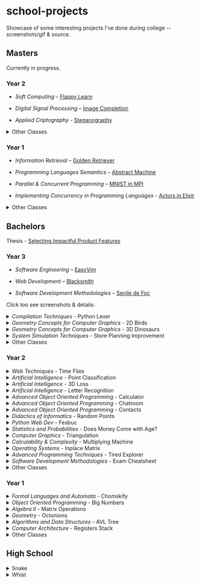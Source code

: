 # school-projects

Showcase of some interesting projects I've done during college -- screenshots/gif & source.

## Masters

Currently in progress.
### Year 2
- _Soft Computing_ – [Flappy Learn](https://github.com/stefan-niculae/flappy-learn)

- _Digital Signal Processing_ – [Image Completion](https://github.com/stefan-niculae/image-completion)

- _Applied Criptography_ - [Steganography](https://github.com/stefan-niculae/stegano)


<details><summary>Other Classes</summary>
<li> Machine Learning </li>
<li> Neural Networks </li>
<li> Reinforcement Learning </li>
<li> Research Project </li>
</details>

### Year 1
- _Information Retrieval_ – [Golden Retriever](https://github.com/stefan-niculae/golden-retriever)

- _Programming Languages Semantics_ – [Abstract Machine](https://github.com/stefan-niculae/abstract-machine)

- _Parallel & Concurrent Programming_ – [MNIST in MPI](https://github.com/stefan-niculae/mnist-in-mpi)

- _Implementing Concurrency in Programming Languages_ - [Actors in Elixir](https://github.com/stefan-niculae/actors-in-elixir)


<details><summary>Other Classes</summary>
<li> Data Mining </li>
<li> Natural Language Processing </li>
<li> Advanced Algorithms & Data Structures </li>
<li> Evaluating Informational Systems </li>
</details>

## Bachelors

Thesis - [Selecting Impactful Product Features](https://github.com/stefan-niculae/undergrad-thesis)

### Year 3
  - _Software Engineering_ – [EasyVim](https://github.com/stefan-niculae/easyVim)

  - _Web Development_ – [Blacksmith](https://github.com/stefan-niculae/blacksmith)

  - _Software Development Methodologies_ – [Senile de Foc](https://github.com/stefan-niculae/senile-de-foc)

Click too see screenshots & details:

  <details><summary><i>Compilation Techniques</i> - Python Lexer</summary>

  `Python` Syntactical lexer for Python, from scratch.
  ![PyLex](Bachelors%20Year3/Python%20Lexer/screenshot.png)
  Automaton diagram ([full-size](https://raw.githubusercontent.com/stefan-niculae/school-projects/master/Python%20Lexer/DFA%20diagram.png)):
  ![DFA](Bachelors%20Year3/Python%20Lexer/DFA%20diagram.png)
  </details>
  <details><summary><i>Geometry Concepts for Computer Graphics</i> - 2D Birds</summary>

  `OpenGL` Birds (that look like bats) which move on a mouse-defined path.
  ![demo](Bachelors%20Year3/Birds/demo.gif)
  </details>
  <details><summary><i>Geometry Concepts for Computer Graphics</i> - 3D Dinosaurs</summary>

  `OpenGL` Dinosaurs in a lighted scene which can be observed by flying around.
  ![screenshot](Bachelors%20Year3/Dinosaurs/screenshot.png)
  </details>
  <details><summary><i>System Simulation Techniques</i> - Store Planning Improvement</summary>

  `GPSS` Simulation for a real food store with the goal of improving lunch-time customer flow. 🇷🇴
  ![screenshot](Bachelors%20Year3/Store%20Planning%20Improvement/screenshot.png)
  </details>
  <details><summary>Other Classes</summary>
  <li> Declarative Programming </li>
  <li> Numerical Analysis </li>
  <li> (Mathematical) Optimization Techniques </li>
  <li> Partial Derivatives and Differential Equations </li>
  <li> Database Management Systems </li>
  </details>

### Year 2
  <details><summary><i>Web Techniques</i> - Time Flies</summary>

  `JavaScript` Game in which you catch as many hourglasses as you can. The more you catch, the faster they come.
  ![Menu](Bachelors%20Year2/Time%20Flies/start%20screenshot.png)
  ![Game](Bachelors%20Year2/Time%20Flies/game%20screenshot.png)
  </details>
  <details><summary><i>Artificial Intelligence</i> - Point Classification</summary>

  `Matlab` Perceptron implementation for 2D-points classification.
  ![demo](Bachelors%20Year2/Perceptron/demo.gif)
  </details>
  <details><summary><i>Artificial Intelligence</i> - 3D Loss</summary>

  `Matlab` Visualization of loss function for three parameters.
  ![screenshot](Bachelors%20Year2/Loss/screenshot.png)
  </details>
  <details><summary><i>Artificial Intelligence</i> - Letter Recognition</summary>

  `Matlab` Noisy letters recognized using the Neural Network Toolbox.
  ![screenshot](Bachelors%20Year2/Letter%20Recognition/screenshot.png)
  </details>
  <details><summary><i>Advanced Object Oriented Programming</i> - Calculator</summary>

  `Java` Simple calculator functions using a client-server architecture.
  ![Calculator](Bachelors%20Year2/Calculator/screenshot.png)
  </details>
  <details><summary><i>Advanced Object Oriented Programming</i> - Chatroom</summary>

  `Java` Features broadcast and peer-to-peer cross-process communication.
  ![Client](Bachelors%20Year2/Chatroom/screenshot.png)
  </details>
  <details><summary><i>Advanced Object Oriented Programming</i> - Contacts</summary>

  `JSP` Simple CRUD website for contacts management.
  ![add](Bachelors%20Year2/Contacts/add%20screenshot.png)
  ![search](Bachelors%20Year2/Contacts/search%20screenshot.png)
  </details>
  <details><summary><i>Didactics of Informatics</i> - Random Points</summary>

  `Latex` Small paper on uniformly generating points inside a polygon. 🇷🇴
  ![screenshot](Bachelors%20Year2/Random%20Points/screenshot.png)
  </details>
  <details><summary><i>Python Web Dev</i> - Fesbuc</summary>

  `Python` Social network clone developed during the end-of-semester hackathon.
  ![screenshot](Bachelors%20Year2/Fesbuc/screenshot.png)
  </details>
  <details><summary><i>Statistics and Probabilities</i> - Does Money Come with Age?</summary>

  `R` Statistical exploration of wether income correlates with age. 🇷🇴
  ![document](Bachelors%20Year2/Does%20Money%20Come%20with%20Age/screenshot.png)
  </details>
  <details><summary><i>Computer Graphics</i> - Triangulation</summary>

  `Java` Checks wether a given point is inside (or on an edge) of a shape via triangulation.
  ![UI](Bachelors%20Year2/Triangulation/screenshot.png)
  </details>
  <details><summary><i>Calculability & Complexity</i> - Multiplying Machine</summary>

  `JFLAP` Turing Machine for multiplying a number by a constant.
  ![screenshot](Bachelors%20Year2/Multiplying%20Machine/screenshot.jpg)
  </details>
  <details><summary><i>Operating Systems</i> - Inplace Matrix</summary>

  `C` Addition or multiplication on matrices read from binary files, without storing them in memory. 🇷🇴
  ![screenshot](Bachelors%20Year2/Inplace%20Matrix/screenshot.png)
  </details>
  <details><summary><i>Advanced Programming Techniques</i> - Tired Explorer</summary>

  `Java` An explorer walks from the top of the map to the bottom. Each cell requires a certain amount of effort. Greedy implementation to find the optimal path — with matrix visualization.
  ![screenshot](Bachelors%20Year2/Tired%20Explorer/screenshot.png)
  </details>
  <details><summary><i>Software Development Methodologies</i> - Exam Cheatsheet</summary>
  
  Managed to fit the entire material in just under three pages.
  ![screenshot](Bachelors%20Year2/Methodologies%20Cheatsheet/screenshot.png)
  </details>
  <details><summary>Other Classes</summary>
  <li> Calculability & Complexity </li>
  <li> Logic Programming </li>
  <li> Databases </li>
  </details>

### Year 1
  <details><summary><i>Formal Languages and Automata</i> - Chomskify</summary>

  `C++` Transform a Context-Free Grammar into Chomsky Normal-Form. 🇷🇴
  ![screenshot](Bachelors%20Year1/Chomskify/screenshot.png)
  </details>
  <details><summary><i>Object Oriented Programming</i> - Big Numbers</summary>

  `C++` Data structure and operations for big integer and real numbers. 🇷🇴
  ![screenshot](Bachelors%20Year1/Big%20Numbers/screenshot.png)
  </details>
  <details><summary><i>Algebra II</i> - Matrix Operations</summary>

  `C++` Row-wise operations including Polynomial arithmetic, for calculating the Jacobian matrix. 🇷🇴
  ![screenshot](Bachelors%20Year1/Algebra%20II/screenshot.png)
  </details>
  <details><summary><i>Geometry</i> - Octonions</summary>

  Essay on Octonions and Cayley's Algebra. 🇷🇴
  ![screenshot](Bachelors%20Year1/Octonions/screenshot.png)
  </details>
  <details><summary><i>Algorithms and Data Structures</i> - AVL Tree</summary>

  `C++` Binary Search Tree balancing with graphic representation.
  ![screenshot](Bachelors%20Year1/AVL%20Tree/screenshot.png)
  </details>
  <details><summary><i>Computer Architecture</i> - Registers Stack</summary>

  `Assembly` Read/write of a stack data structure implemented in a MIPS simulator. 🇷🇴
  ![screenshot](Bachelors%20Year1/Registers%20Stack/screenshot.png)
  </details>
  <details><summary>Other Classes</summary>
    <li> Graph Theory </li>
    <li> Mathematical and Computational Logic </li>
    <li> Mathematical Analysis/Calculus </li>
    <li> (Linear) Algebra </li>
    <li> Procedural Programming </li>
    <li> Psychopedagogy (years 1 - 2) </li>
  </details>


## High School
  <details><summary>Snake</summary>

  `C++` Moves once per second, opens its mouth and loves special food. 🇷🇴
  ![Snake](Highschool/Snake/screenshot.png)
  </details>
  <details><summary>Whist</summary>

  `C++` Helps you with the arithmetics needed for the card game _Whist_. 🇷🇴
  ![screenshot](Highschool/Whist/screenshot.png)
  </details>
